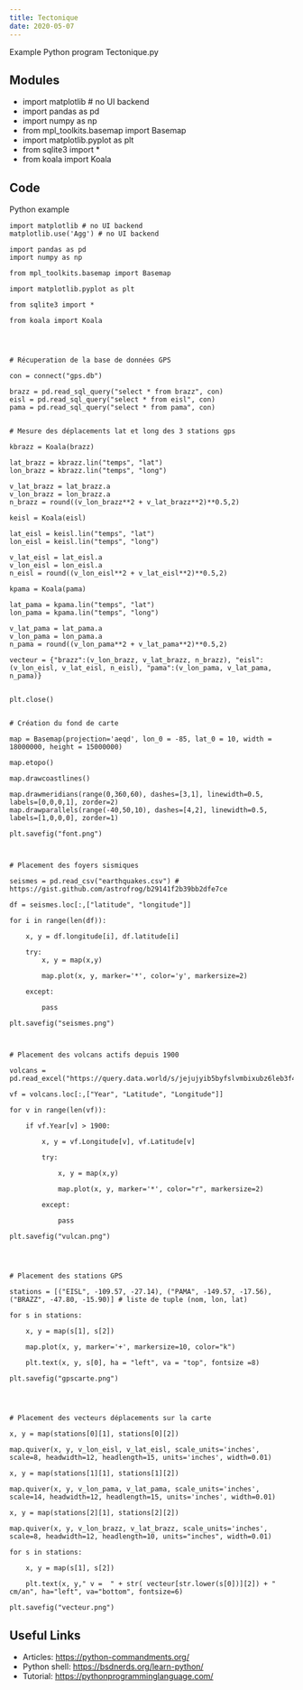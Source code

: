 ```yaml
---
title: Tectonique
date: 2020-05-07
---
```

Example Python program Tectonique.py

## Modules

* import matplotlib # no UI backend
* import pandas as pd
* import numpy as np
* from mpl_toolkits.basemap import Basemap
* import matplotlib.pyplot as plt
* from sqlite3 import *
* from koala import Koala

## Code

Python example

    import matplotlib # no UI backend
    matplotlib.use('Agg') # no UI backend
    
    import pandas as pd
    import numpy as np
    
    from mpl_toolkits.basemap import Basemap
    
    import matplotlib.pyplot as plt
    
    from sqlite3 import *
    
    from koala import Koala
    
    
    
    
    # Récuperation de la base de données GPS
    
    con = connect("gps.db")
    
    brazz = pd.read_sql_query("select * from brazz", con)
    eisl = pd.read_sql_query("select * from eisl", con)
    pama = pd.read_sql_query("select * from pama", con)
    
    
    # Mesure des déplacements lat et long des 3 stations gps
    
    kbrazz = Koala(brazz)
    
    lat_brazz = kbrazz.lin("temps", "lat")
    lon_brazz = kbrazz.lin("temps", "long")
    
    v_lat_brazz = lat_brazz.a
    v_lon_brazz = lon_brazz.a
    n_brazz = round((v_lon_brazz**2 + v_lat_brazz**2)**0.5,2)
    
    keisl = Koala(eisl)
    
    lat_eisl = keisl.lin("temps", "lat")
    lon_eisl = keisl.lin("temps", "long")
    
    v_lat_eisl = lat_eisl.a
    v_lon_eisl = lon_eisl.a
    n_eisl = round((v_lon_eisl**2 + v_lat_eisl**2)**0.5,2)
    
    kpama = Koala(pama)
    
    lat_pama = kpama.lin("temps", "lat")
    lon_pama = kpama.lin("temps", "long")
    
    v_lat_pama = lat_pama.a
    v_lon_pama = lon_pama.a
    n_pama = round((v_lon_pama**2 + v_lat_pama**2)**0.5,2)
    
    vecteur = {"brazz":(v_lon_brazz, v_lat_brazz, n_brazz), "eisl":(v_lon_eisl, v_lat_eisl, n_eisl), "pama":(v_lon_pama, v_lat_pama, n_pama)}
    
    
    plt.close()
    
    
    # Création du fond de carte
    
    map = Basemap(projection='aeqd', lon_0 = -85, lat_0 = 10, width = 18000000, height = 15000000)
    
    map.etopo()
    
    map.drawcoastlines()
    
    map.drawmeridians(range(0,360,60), dashes=[3,1], linewidth=0.5, labels=[0,0,0,1], zorder=2)
    map.drawparallels(range(-40,50,10), dashes=[4,2], linewidth=0.5, labels=[1,0,0,0], zorder=1)
    
    plt.savefig("font.png")
    
    
    
    # Placement des foyers sismiques
    
    seismes = pd.read_csv("earthquakes.csv") # https://gist.github.com/astrofrog/b29141f2b39bb2dfe7ce
    
    df = seismes.loc[:,["latitude", "longitude"]]
    
    for i in range(len(df)):
        
        x, y = df.longitude[i], df.latitude[i]
    
        try:
            x, y = map(x,y)
    
            map.plot(x, y, marker='*', color='y', markersize=2)
    
        except:
    
            pass
    
    plt.savefig("seismes.png")
    
    
    
    # Placement des volcans actifs depuis 1900
    
    volcans = pd.read_excel("https://query.data.world/s/jejujyib5byfslvmbixubz6leb3f4d")
    
    vf = volcans.loc[:,["Year", "Latitude", "Longitude"]]
    
    for v in range(len(vf)):
    
        if vf.Year[v] > 1900:
    
            x, y = vf.Longitude[v], vf.Latitude[v]
    
            try:
    
                x, y = map(x,y)
    
                map.plot(x, y, marker='*', color="r", markersize=2)
    
            except:
    
                pass
    
    plt.savefig("vulcan.png")
    
    
    
    
    # Placement des stations GPS
    
    stations = [("EISL", -109.57, -27.14), ("PAMA", -149.57, -17.56), ("BRAZZ", -47.80, -15.90)] # liste de tuple (nom, lon, lat)
    
    for s in stations:
        
        x, y = map(s[1], s[2])
        
        map.plot(x, y, marker='+', markersize=10, color="k")
        
        plt.text(x, y, s[0], ha = "left", va = "top", fontsize =8)
    
    plt.savefig("gpscarte.png")
    
    
    
    
    # Placement des vecteurs déplacements sur la carte
    
    x, y = map(stations[0][1], stations[0][2])
    
    map.quiver(x, y, v_lon_eisl, v_lat_eisl, scale_units='inches', scale=8, headwidth=12, headlength=15, units='inches', width=0.01)
    
    x, y = map(stations[1][1], stations[1][2])
    
    map.quiver(x, y, v_lon_pama, v_lat_pama, scale_units='inches', scale=14, headwidth=12, headlength=15, units='inches', width=0.01)
    
    x, y = map(stations[2][1], stations[2][2])
    
    map.quiver(x, y, v_lon_brazz, v_lat_brazz, scale_units='inches', scale=8, headwidth=12, headlength=10, units="inches", width=0.01)
    
    for s in stations:
    	
        x, y = map(s[1], s[2])
        
        plt.text(x, y," v =  " + str( vecteur[str.lower(s[0])][2]) + " cm/an", ha="left", va="bottom", fontsize=6)
    
    plt.savefig("vecteur.png")

## Useful Links

- Articles: https://python-commandments.org/
- Python shell: https://bsdnerds.org/learn-python/
- Tutorial: https://pythonprogramminglanguage.com/

